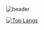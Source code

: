 ![header](https://capsule-render.vercel.app/api?type=waving&color=random&height=300&section=header&text=Kim%20gyeong%20min's%20GitHub%20Profile&fontSize=50)

[![Top Langs](https://github-readme-stats.vercel.app/api/top-langs/?username=kimgyeongmin123&layout=compact)](https://github.com/kimgyeongmin123/github-readme-stats)
